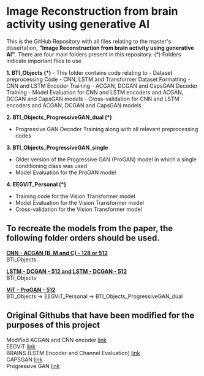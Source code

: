 # Image Reconstruction from brain activity using generative AI

This is the GitHub Repository with all files relating to the master's dissertation, **"Image Reconstruction from brain activity using generative AI"**. There are four main folders present in this repository. (*) Folders indicate important files to use

**1. BTI_Objects (*)**
    - This folder contains code relating to
        - Dataset preprocessing Code
        - CNN, LSTM and Transformer Dataset Formatting
        - CNN and LSTM Encoder Training
        - ACGAN, DCGAN and CapsGAN Decoder Training
        - Model Evaluation for CNN and LSTM encoders and ACGAN, DCGAN and CapsGAN models
        - Cross-validation for CNN and LSTM encoders and ACGAN, DCGAN and CapsGAN models
          
**2. BTI_Objects_ProgressiveGAN_dual (*)**
  - Progressive GAN Decoder Training along with all relevant preprocessing codes
    
**3. BTI_Objects_ProgressiveGAN_single**
  - Older version of the Progressive GAN (ProGAN) model in which a single conditioning class was used
  - Model Evaluation for the ProGAN model
  
**4. EEGViT_Personal (*)**
  - Training code for the Vision Transformer model
  - Model Evaluation for the Vision Transformer model
  - Cross-validation for the Vision Transformer model
    


## To recreate the models from the paper, the following folder orders should be used. 

**<u> CNN - ACGAN (B, M and C) - 128 or 512</u>**  
BTI_Objects

**<u> LSTM - DCGAN - 512 and LSTM - DCGAN - 512 </u>**  
BTI_Objects

**<u> ViT - ProGAN - 512 </u>**  
BTI_Objects -> EEGViT_Personal -> BTI_Objects_ProgressiveGAN_dual

## Original Githubs that have been modified for the purposes of this project
Modified ACGAN and CNN encoder [link](https://github.com/klankey/Brain_to_Image)  
EEGViT [link](https://github.com/ruiqiRichard/EEGViT)  
BRAINS (LSTM Encoder and Channel Evaluation) [link](https://github.com/mxs3203/EEGImage)  
CAPSGAN [link](https://github.com/XifengGuo/CapsNet-Keras)  
Progressive GAN [link](https://github.com/tkarras/progressive_growing_of_gans)  

